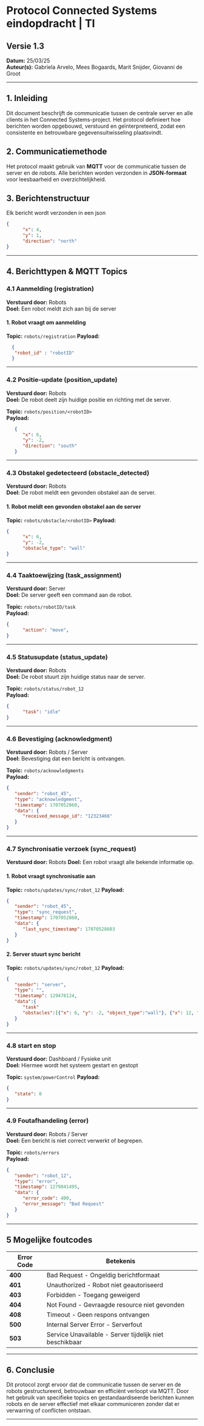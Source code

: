 # Protocol Connected Systems eindopdracht | TI  
## Versie 1.3  
**Datum:** 25/03/25  
**Auteur(s):** Gabriela Arvelo, Mees Bogaards, Marit Snijder, Giovanni de Groot  

---

## 1. Inleiding  
Dit document beschrijft de communicatie tussen de centrale server en alle clients in het Connected Systems-project. Het protocol definieert hoe berichten worden opgebouwd, verstuurd en geïnterpreteerd, zodat een consistente en betrouwbare gegevensuitwisseling plaatsvindt.  

## 2. Communicatiemethode  
Het protocol maakt gebruik van **MQTT** voor de communicatie tussen de server en de robots. Alle berichten worden verzonden in **JSON-formaat** voor leesbaarheid en overzichtelijkheid.  

## 3. Berichtenstructuur  
Elk bericht wordt verzonden in een json

```json
{
      "x": 4,
      "y": 1,
      "direction": "north"
}
```



---

## 4. Berichttypen & MQTT Topics  

### **4.1 Aanmelding (registration)**  
**Verstuurd door:** Robots  
**Doel:** Een robot meldt zich aan bij de server 

#### **1. Robot vraagt om aanmelding** 
**Topic:** `robots/registration` 
**Payload:**  
```json
  {
   "robot_id" : "robotID"
  }

```



---

### **4.2 Positie-update (position_update)**  
**Verstuurd door:** Robots  
**Doel:** De robot deelt zijn huidige positie en richting met de server.  

**Topic:** `robots/position/<robotID>`  
**Payload:**  
```json
   {
      "x": 6,
      "y": -2,
      "direction": "south"
   }

```

---

### **4.3 Obstakel gedetecteerd (obstacle_detected)**  
**Verstuurd door:** Robots  
**Doel:** De robot meldt een gevonden obstakel aan de server.  

#### 1. Robot meldt een gevonden obstakel aan de server
**Topic:** `robots/obstacle/<robotID>`
**Payload:**  
```json
{
      "x": 6,
      "y": -2,
      "obstacle_type": "wall"
}
```
---

### **4.4 Taaktoewijzing (task_assignment)**  
**Verstuurd door:** Server  
**Doel:** De server geeft een command aan de robot.  

**Topic:** `robots/robotID/task`  
**Payload:**  
```json
{
      "action": "move",
}
```

---

### **4.5 Statusupdate (status_update)**  
**Verstuurd door:** Robots  
**Doel:** De robot stuurt zijn huidige status naar de server.  

**Topic:** `robots/status/robot_12`  
**Payload:**  
```json
{
      "task": "idle"
}
```

---

### **4.6 Bevestiging (acknowledgment)**  
**Verstuurd door:** Robots / Server  
**Doel:** Bevestiging dat een bericht is ontvangen.  

**Topic:** `robots/acknowledgments`  
**Payload:**  
```json
{
   "sender": "robot_45",
   "type": "acknowledgment",
   "timestamp": 1707052860,
   "data": {
      "received_message_id": "12323466"
   }
}
```
---
### **4.7 Synchronisatie verzoek (sync_request)**  
**Verstuurd door:** Robots
**Doel:** Een robot vraagt alle bekende informatie op.


#### **1. Robot vraagt synchronisatie aan**
**Topic:** `robots/updates/sync/robot_12`
**Payload:** 
```json
{
   "sender": "robot_45",
   "type": "sync_request",
   "timestamp": 1707052860,
   "data": {
      "last_sync_timestamp": 17070528603
   }
}
```

#### **2. Server stuurt sync bericht**
**Topic:** `robots/updates/sync/robot_12`
**Payload:**
```json
{
   "sender": "server",
   "type": "",
   "timestamp": 129478124,
   "data":{
      "task"
      "obstacles":[{"x": 6, "y": -2, "object_type":"wall"}, {"x": 12, "y": 4, "object_type":"box"}] 
   }
}
```

---

### **4.8 start en stop**  
**Verstuurd door:** Dashboard / Fysieke unit  
**Doel:** Hiermee wordt het systeem gestart en gestopt

**Topic:** `system/powerControl`
**Payload:**
```json
{
   "state": 0
}
```
---

### **4.9 Foutafhandeling (error)**  
**Verstuurd door:** Robots / Server  
**Doel:** Een bericht is niet correct verwerkt of begrepen.  

**Topic:** `robots/errors`  
**Payload:**  
```json
{
   "sender": "robot_12",
   "type": "error",
   "timestamp": 1279841495,
   "data": {
      "error_code": 400,
      "error_message": "Bad Request"
   }
}
```

-----
## 5 Mogelijke foutcodes
| Error Code | Betekenis                                               |
| ---------- | ------------------------------------------------------- |
| **400**    | Bad Request - Ongeldig berichtformaat                   |
| **401**    | Unauthorized - Robot niet geautoriseerd                 |
| **403**    | Forbidden - Toegang geweigerd                           |
| **404**    | Not Found - Gevraagde resource niet gevonden            |
| **408**    | Timeout - Geen respons ontvangen                        |
| **500**    | Internal Server Error - Serverfout                      |
| **503**    | Service Unavailable - Server tijdelijk niet beschikbaar |
---

## 6. Conclusie  
Dit protocol zorgt ervoor dat de communicatie tussen de server en de robots gestructureerd, betrouwbaar en efficiënt verloopt via MQTT. Door het gebruik van specifieke topics en gestandaardiseerde berichten kunnen robots en de server effectief met elkaar communiceren zonder dat er verwarring of conflicten ontstaan.  

---

